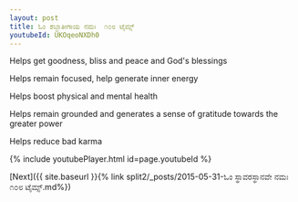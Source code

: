 ```yaml
---
layout: post
title: ಓಂ ಶಬ್ದಾತೀಗಾಯ ನಮಃ  ೧೦೮ ಟೈಮ್ಸ್
youtubeId: UKOqeoNXDh0
---
```

 
 
Helps get goodness, bliss and peace and God's blessings
 
Helps remain focused, help generate inner energy 
 
Helps boost physical and mental health 
 
Helps remain grounded and generates a sense of gratitude towards the greater power 
 
Helps reduce bad karma
 
 
 
 


{% include youtubePlayer.html id=page.youtubeId %}
 
[Next]({{ site.baseurl }}{% link  split2/_posts/2015-05-31-ಓಂ ಸ್ಥಾವರಸ್ಥಾನವೇ ನಮಃ ೧೦೮ ಟೈಮ್ಸ್.md%})
 
